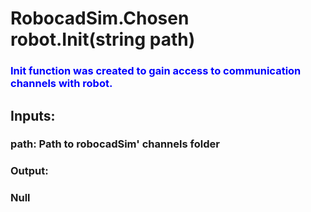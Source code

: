 
<h1> RobocadSim.Chosen robot.Init(string path)  </h1>
  
<h3><span style="color:blue"> Init function was created to gain access to communication channels with robot.  </span></h3>
  
<h2> Inputs: </h2> 
  <h3> path:  Path to robocadSim' channels folder </h3>
  
<h3> Output:</h3>
  <h3> Null </h3>
